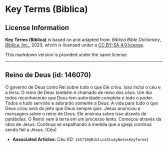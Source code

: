 # Key Terms (Biblica)

## License Information

**Key Terms (Biblica)** is based on and adapted from: _Biblica Bible Dictionary_, [Biblica, Inc.](https://www.biblica.com/), 2023, which is licensed under a [CC BY-SA 4.0 license](https://creativecommons.org/licenses/by-sa/4.0/legalcode.en).

This markdown version is provided under the same license.



--------------------------------

## Reino de Deus (id: 146070)

O governo de Deus como Rei sobre tudo o que Ele criou. Isso inclui o céu e a terra. O reino de Deus também é chamado de reino dos céus. Um dia todos reconhecerão que Deus tem autoridade completa e todo o poder. Todos e tudo servirão e adorarão somente a Deus. A vida para tudo o que Deus criou será do jeito que Deus sempre quis. Jesus anunciou a mensagem sobre o reino de Deus. Ele ensinou sobre isso através de parábolas. O Reino vem à terra em um processo lento. Começou através da obra de Jesus. Continua se espalhando à medida que a igreja continua sendo fiel a Jesus. (Céu)

* **Associated Articles:** Céu (ID: `145710@BiblicaStudyNotesKeyTerms`)

